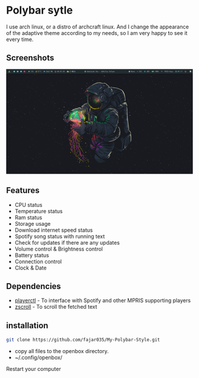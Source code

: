 
# Polybar sytle

I use arch linux, or a distro of archcraft linux. And I change the appearance of the adaptive theme according to my needs, so I am very happy to see it every time.


## Screenshots

![App Screenshot](https://raw.githubusercontent.com/fajar035/My-Polybar-Style/main/Image/Screenshot_2023-04-21-01-11-02_1366x768.png)


## Features

- CPU status
- Temperature status
- Ram status
- Storage usage
- Download internet speed status
- Spotify song status with running text
- Check for updates if there are any updates
- Volume control & Brightness control
- Battery status
- Connection control
- Clock & Date
## Dependencies

- [playerctl](https://github.com/altdesktop/playerctl#installing) - To interface with Spotify and other MPRIS supporting players
- [zscroll](https://github.com/noctuid/zscroll#installation) - To scroll the fetched text
    
## installation

```bash
git clone https://github.com/fajar035/My-Polybar-Style.git
```

- copy all files to the openbox directory.
- ~/.config/openbox/

Restart your computer
